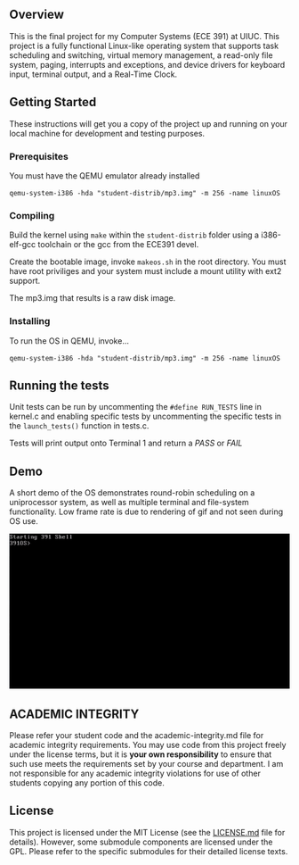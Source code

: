 Overview
-----
This is the final project for my Computer Systems (ECE 391) at UIUC. This project is a fully functional Linux-like operating system that supports task scheduling and switching, virtual memory management, a read-only file system, paging, interrupts and exceptions, and device drivers for keyboard input, terminal output, and a Real-Time Clock.

## Getting Started

These instructions will get you a copy of the project up and running on your local machine for development and testing purposes. 

### Prerequisites

You must have the QEMU emulator already installed 

```
qemu-system-i386 -hda "student-distrib/mp3.img" -m 256 -name linuxOS
```

### 

### Compiling

Build the kernel using `make` within the `student-distrib` folder using a i386-elf-gcc toolchain or the  gcc from the ECE391 devel. 

Create the bootable image, invoke `makeos.sh` in the root directory. You must have root priviliges and your system must include a mount utility with ext2 support.

The mp3.img that results is a raw disk image. 

### Installing

To run the OS in QEMU, invoke...

```
qemu-system-i386 -hda "student-distrib/mp3.img" -m 256 -name linuxOS
```

## Running the tests

Unit tests can be run by uncommenting the `#define RUN_TESTS` line in kernel.c and enabling specific tests by uncommenting the specific tests in the `launch_tests()` function in tests.c. 

Tests will print output onto Terminal 1 and return a *PASS* or *FAIL*

## Demo

A short demo of the OS demonstrates round-robin scheduling on a uniprocessor system, as well as multiple terminal and file-system functionality. Low frame rate is due to rendering of gif and not seen during OS use.

![demo](OS_demo.gif)

ACADEMIC INTEGRITY
-----
Please refer your student code and the academic-integrity.md file for academic integrity requirements. You may use code from this project freely under the license terms, but it is **your own responsibility** to ensure that such use meets the requirements set by your course and department. I am not responsible for any academic integrity violations for use of other students copying any portion of this code.

## License

This project is licensed under the MIT License (see the [LICENSE.md](LICENSE.md) file for details). However, some submodule components are licensed under the GPL. Please refer to the specific submodules for their detailed license texts.
